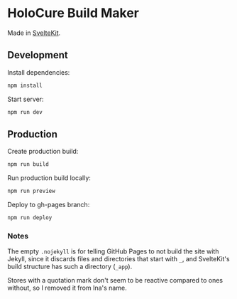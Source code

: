 # HoloCure Build Maker

Made in [SvelteKit](https://kit.svelte.dev/).

## Development

Install dependencies:
```bash
npm install
```

Start server:
```bash
npm run dev
```

## Production

Create production build:
```bash
npm run build
```

Run production build locally:
```bash
npm run preview
```

Deploy to gh-pages branch:
```bash
npm run deploy
```

### Notes

The empty `.nojekyll` is for telling GitHub Pages to not build the site with Jekyll, since it discards files and directories that start with `_`, and SvelteKit's build structure has such a directory (`_app`).

Stores with a quotation mark don't seem to be reactive compared to ones without, so I removed it from Ina's name.